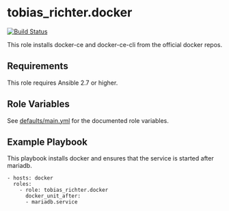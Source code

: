 # tobias_richter.docker

[![Build Status](https://travis-ci.org/tobias-richter/ansible-docker.svg?branch=master)](https://travis-ci.org/tobias-richter/ansible-docker)

This role installs docker-ce and docker-ce-cli from the official docker
repos.

## Requirements

This role requires Ansible 2.7 or higher.

## Role Variables

See [defaults/main.yml](defaults/main.yml) for the documented role variables.

## Example Playbook

This playbook installs docker and ensures that the service is started
after mariadb.

    - hosts: docker
	  roles:
	    - role: tobias_richter.docker
          docker_unit_after: 
          - mariadb.service
